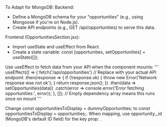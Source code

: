 To Adapt for MongoDB:
Backend:
- Define a MongoDB schema for your "opportunities" (e.g., using Mongoose if you're on Node.js).
- Create API endpoints (e.g., GET /api/opportunities) to serve this data.

Frontend (OpportunitiesSection.jsx):
- Import useState and useEffect from React.
- Create a state variable: const [opportunities, setOpportunities] = useState([]);

Use useEffect to fetch data from your API when the component mounts:
'''
useEffect(() => {
  fetch('/api/opportunities') // Replace with your actual API endpoint
    .then(response => {
      if (!response.ok) {
        throw new Error('Network response was not ok');
      }
      return response.json();
    })
    .then(data => setOpportunities(data))
    .catch(error => console.error('Error fetching opportunities:', error));
}, []); // Empty dependency array means this runs once on mount
'''

Change const opportunitiesToDisplay = dummyOpportunities; to const opportunitiesToDisplay = opportunities;.
When mapping, use opportunity._id (MongoDB's default ID field) for the key prop: <OpportunityCard key={opportunity._id} opportunity={opportunity} />.